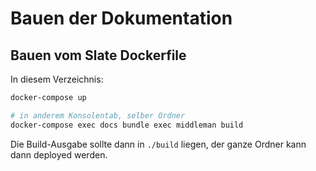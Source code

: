 # Bauen der Dokumentation

## Bauen vom Slate Dockerfile

In diesem Verzeichnis:

```sh
docker-compose up

# in anderem Konsolentab, selber Ordner
docker-compose exec docs bundle exec middleman build
```

Die Build-Ausgabe sollte dann in `./build` liegen, der ganze Ordner kann dann deployed werden.


